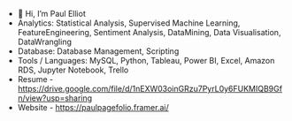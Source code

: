- 👋 Hi, I’m Paul Elliot
- Analytics: Statistical Analysis, Supervised Machine Learning, FeatureEngineering, Sentiment Analysis, DataMining, Data Visualisation, DataWrangling
- Database: Database Management, Scripting
- Tools / Languages: MySQL, Python, Tableau, Power BI, Excel, Amazon RDS, Jupyter Notebook, Trello
- Resume - https://drive.google.com/file/d/1nEXW03oinGRzu7PyrL0y6FUKMIQB9Gfn/view?usp=sharing
- Website - https://paulpagefolio.framer.ai/

  
<!---
elliotdata/elliotdata is a ✨ special ✨ repository because its `README.md` (this file) appears on your GitHub profile.
You can click the Preview link to take a look at your changes.
--->
